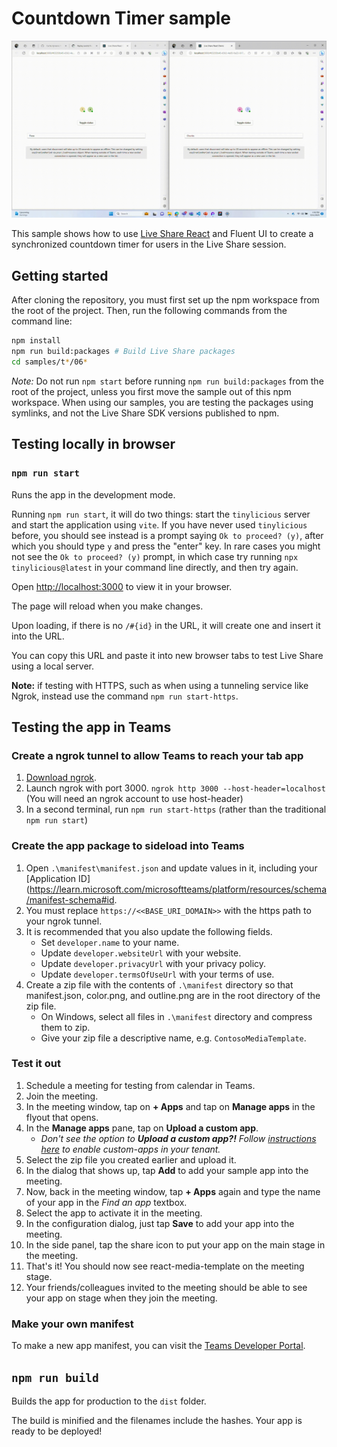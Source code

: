 # Countdown Timer sample

![GIF showing the sample functionality](./assets/06-readme-preview-image.gif)

This sample shows how to use [Live Share React](../../../packages/live-share-react) and Fluent UI to create a synchronized countdown timer for users in the Live Share session.

## Getting started

After cloning the repository, you must first set up the npm workspace from the root of the project. Then, run the following commands from the command line:

```bash
npm install
npm run build:packages # Build Live Share packages
cd samples/t*/06*
```

_Note:_ Do not run `npm start` before running `npm run build:packages` from the root of the project, unless you first move the sample out of this npm workspace. When using our samples, you are testing the packages using symlinks, and not the Live Share SDK versions published to npm.

## Testing locally in browser

### `npm run start`

Runs the app in the development mode.

Running `npm run start`, it will do two things: start the `tinylicious` server and start the application using `vite`. If you have never used `tinylicious` before, you should see instead is a prompt saying `Ok to proceed? (y)`, after which you should type `y` and press the "enter" key. In rare cases you might not see the `Ok to proceed? (y)` prompt, in which case try running `npx tinylicious@latest` in your command line directly, and then try again.

Open [http://localhost:3000](http://localhost:3000) to view it in your browser.

The page will reload when you make changes.

Upon loading, if there is no `/#{id}` in the URL, it will create one and insert it into the URL.

You can copy this URL and paste it into new browser tabs to test Live Share using a local server.

**Note:** if testing with HTTPS, such as when using a tunneling service like Ngrok, instead use the command `npm run start-https`.

## Testing the app in Teams

### Create a ngrok tunnel to allow Teams to reach your tab app

1. [Download ngrok](https://ngrok.com/download).
2. Launch ngrok with port 3000.
   `ngrok http 3000 --host-header=localhost` (You will need an ngrok account to use host-header)
3. In a second terminal, run `npm run start-https` (rather than the traditional `npm run start`)

### Create the app package to sideload into Teams

1. Open `.\manifest\manifest.json` and update values in it, including your [Application ID](https://learn.microsoft.com/microsoftteams/platform/resources/schema/manifest-schema#id.
2. You must replace `https://<<BASE_URI_DOMAIN>>` with the https path to your ngrok tunnel.
3. It is recommended that you also update the following fields.
    - Set `developer.name` to your name.
    - Update `developer.websiteUrl` with your website.
    - Update `developer.privacyUrl` with your privacy policy.
    - Update `developer.termsOfUseUrl` with your terms of use.
4. Create a zip file with the contents of `.\manifest` directory so that manifest.json, color.png, and outline.png are in the root directory of the zip file.
    - On Windows, select all files in `.\manifest` directory and compress them to zip.
    - Give your zip file a descriptive name, e.g. `ContosoMediaTemplate`.

### Test it out

1. Schedule a meeting for testing from calendar in Teams.
2. Join the meeting.
3. In the meeting window, tap on **+ Apps** and tap on **Manage apps** in the flyout that opens.
4. In the **Manage apps** pane, tap on **Upload a custom app**.
    - _Don't see the option to **Upload a custom app?!** Follow [instructions here](https://docs.microsoft.com/microsoftteams/teams-custom-app-policies-and-settings) to enable custom-apps in your tenant._
5. Select the zip file you created earlier and upload it.
6. In the dialog that shows up, tap **Add** to add your sample app into the meeting.
7. Now, back in the meeting window, tap **+ Apps** again and type the name of your app in the _Find an app_ textbox.
8. Select the app to activate it in the meeting.
9. In the configuration dialog, just tap **Save** to add your app into the meeting.
10. In the side panel, tap the share icon to put your app on the main stage in the meeting.
11. That's it! You should now see react-media-template on the meeting stage.
12. Your friends/colleagues invited to the meeting should be able to see your app on stage when they join the meeting.

### Make your own manifest

To make a new app manifest, you can visit the [Teams Developer Portal](https://dev.teams.microsoft.com/).

## `npm run build`

Builds the app for production to the `dist` folder.

The build is minified and the filenames include the hashes.
Your app is ready to be deployed!
